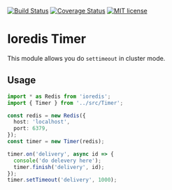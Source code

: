 [![Build Status](https://travis-ci.org/kuyoonjo/ioredis-timer.svg?branch=master)](https://travis-ci.org/kuyoonjo/ioredis-timer.svg?branch=master)
[![Coverage Status](https://coveralls.io/repos/github/kuyoonjo/ioredis-timer/badge.svg?branch=master)](https://coveralls.io/github/kuyoonjo/ioredis-timer?branch=master)
[![MIT license](http://img.shields.io/badge/license-MIT-brightgreen.svg)](http://opensource.org/licenses/MIT)

# Ioredis Timer

This module allows you do `settimeout` in cluster mode.

## Usage

```ts
import * as Redis from 'ioredis';
import { Timer } from '../src/Timer';

const redis = new Redis({
  host: 'localhost',
  port: 6379,
});
const timer = new Timer(redis);

timer.on('delivery', async id => {
  console('do delevery here');
  timer.finish('delivery', id);
});
timer.setTimeout('delivery', 1000);

```
